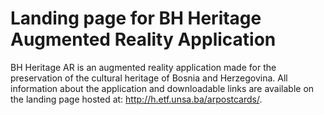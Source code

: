 # Landing page for BH Heritage Augmented Reality Application
BH Heritage AR is an augmented reality application made for the preservation of the cultural heritage of Bosnia and Herzegovina.
All information about the application and downloadable links are available on the landing page hosted at: http://h.etf.unsa.ba/arpostcards/.
